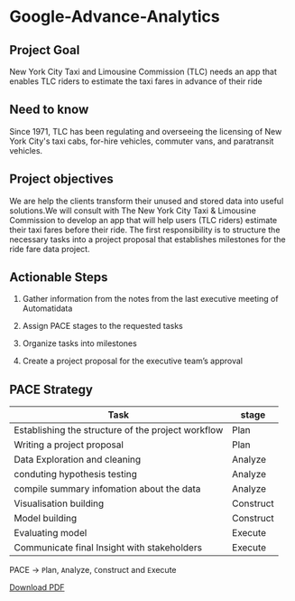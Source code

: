 # Google-Advance-Analytics

## Project Goal

New York City Taxi and Limousine Commission (TLC) needs an app that enables TLC riders to estimate the taxi fares in advance of their ride

## Need to know

Since 1971, TLC has been regulating and overseeing the licensing of New York City's taxi cabs, for-hire vehicles, commuter vans, and paratransit vehicles.

## Project objectives

We are help the clients transform their unused and stored data into useful solutions.We will consult with The New York City Taxi & Limousine Commission to develop an app that will help users (TLC riders) estimate their taxi fares before their ride. The first responsibility is to structure the necessary tasks into a project proposal that establishes milestones for the ride fare data project.

## Actionable Steps

1. Gather information from the notes from the last executive meeting of Automatidata

2. Assign PACE stages to the requested tasks

3. Organize tasks into milestones

4. Create a project proposal for the executive team’s approval

## PACE Strategy

| Task | stage |
|------|-------|
|Establishing the structure of the project workflow | Plan|
|Writing a project proposal | Plan|
|Data Exploration and cleaning | Analyze |
|conduting hypothesis testing | Analyze|
|compile summary infomation about the data | Analyze|
|Visualisation building | Construct|
|Model building| Construct|
|Evaluating model | Execute|
|Communicate final Insight with stakeholders| Execute|

PACE -> `P`lan, `A`nalyze, `C`onstruct and `E`xecute

[Download PDF](proposal.png)

